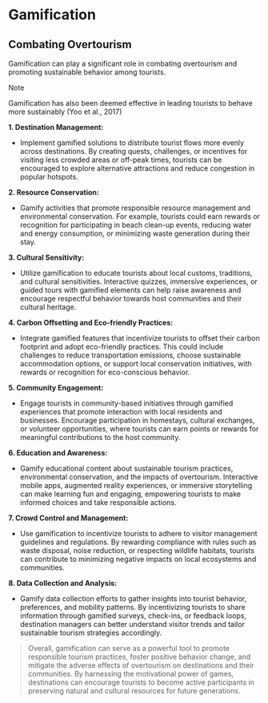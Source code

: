 # Gamification

## Combating Overtourism

Gamification can play a significant role in combating overtourism and promoting sustainable behavior among tourists.

> [!NOTE]
> Gamification has also been deemed effective in leading tourists to behave more sustainably (Yoo et al., 2017)

**1. Destination Management:**

- Implement gamified solutions to distribute tourist flows more evenly across destinations. By creating quests, challenges, or incentives for visiting less crowded areas or off-peak times, tourists can be encouraged to explore alternative attractions and reduce congestion in popular hotspots.

**2. Resource Conservation:**

- Gamify activities that promote responsible resource management and environmental conservation. For example, tourists could earn rewards or recognition for participating in beach clean-up events, reducing water and energy consumption, or minimizing waste generation during their stay.

**3. Cultural Sensitivity:**

- Utilize gamification to educate tourists about local customs, traditions, and cultural sensitivities. Interactive quizzes, immersive experiences, or guided tours with gamified elements can help raise awareness and encourage respectful behavior towards host communities and their cultural heritage.

**4. Carbon Offsetting and Eco-friendly Practices:**

- Integrate gamified features that incentivize tourists to offset their carbon footprint and adopt eco-friendly practices. This could include challenges to reduce transportation emissions, choose sustainable accommodation options, or support local conservation initiatives, with rewards or recognition for eco-conscious behavior.

**5. Community Engagement:**

- Engage tourists in community-based initiatives through gamified experiences that promote interaction with local residents and businesses. Encourage participation in homestays, cultural exchanges, or volunteer opportunities, where tourists can earn points or rewards for meaningful contributions to the host community.

**6. Education and Awareness:**

- Gamify educational content about sustainable tourism practices, environmental conservation, and the impacts of overtourism. Interactive mobile apps, augmented reality experiences, or immersive storytelling can make learning fun and engaging, empowering tourists to make informed choices and take responsible actions.

**7. Crowd Control and Management:**

- Use gamification to incentivize tourists to adhere to visitor management guidelines and regulations. By rewarding compliance with rules such as waste disposal, noise reduction, or respecting wildlife habitats, tourists can contribute to minimizing negative impacts on local ecosystems and communities.

**8. Data Collection and Analysis:**

- Gamify data collection efforts to gather insights into tourist behavior, preferences, and mobility patterns. By incentivizing tourists to share information through gamified surveys, check-ins, or feedback loops, destination managers can better understand visitor trends and tailor sustainable tourism strategies accordingly.

> Overall, gamification can serve as a powerful tool to promote responsible tourism practices, foster positive behavior change, and mitigate the adverse effects of overtourism on destinations and their communities. By harnessing the motivational power of games, destinations can encourage tourists to become active participants in preserving natural and cultural resources for future generations.
